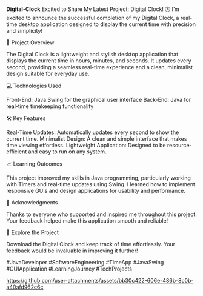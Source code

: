 **Digital-Clock**
Excited to Share My Latest Project: Digital Clock! 🕒
I’m excited to announce the successful completion of my Digital Clock, a real-time desktop application designed to display the current time with precision and simplicity!

🌟 Project Overview

The Digital Clock is a lightweight and stylish desktop application that displays the current time in hours, minutes, and seconds. It updates every second, providing a seamless real-time experience and a clean, minimalist design suitable for everyday use.

💻 Technologies Used

Front-End: Java Swing for the graphical user interface
Back-End: Java for real-time timekeeping functionality

🛠️ Key Features

Real-Time Updates: Automatically updates every second to show the current time.
Minimalist Design: A clean and simple interface that makes time viewing effortless.
Lightweight Application: Designed to be resource-efficient and easy to run on any system.

📈 Learning Outcomes

This project improved my skills in Java programming, particularly working with Timers and real-time updates using Swing. I learned how to implement responsive GUIs and design applications for usability and performance.

🙌 Acknowledgments

Thanks to everyone who supported and inspired me throughout this project. Your feedback helped make this application smooth and reliable!

🔗 Explore the Project

Download the Digital Clock and keep track of time effortlessly. Your feedback would be invaluable in improving it further!

#JavaDeveloper #SoftwareEngineering #TimeApp #JavaSwing #GUIApplication #LearningJourney #TechProjects


https://github.com/user-attachments/assets/bb30c422-606e-486b-8c0b-a40afd962c6c
